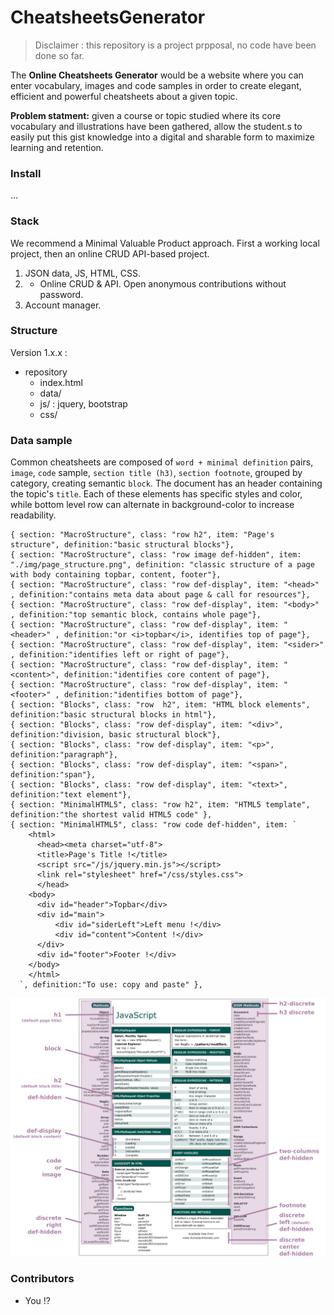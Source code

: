 # CheatsheetsGenerator
>Disclaimer : this repository is a project prpposal, no code have been done so far.

The **Online Cheatsheets Generator** would be a website where you can enter vocabulary, images and code samples in order to create elegant, efficient and powerful cheatsheets about a given topic.

**Problem statment:** given a course or topic studied where its core vocabulary and illustrations have been gathered, allow the student.s to easily put this gist knowledge into a digital and sharable form to maximize learning and retention.

### Install
...

### Stack
We recommend a Minimal Valuable Product approach. First a working local project, then an online CRUD API-based project.

1. JSON data, JS, HTML, CSS.
2. + Online CRUD & API. Open anonymous contributions without password.
3. Account manager.

### Structure
Version 1.x.x :
- repository
  - index.html
  - data/
  - js/ : jquery, bootstrap
  - css/

### Data sample
Common cheatsheets are composed of `word + minimal definition` pairs, `image`, `code` sample, `section title (h3)`, `section footnote`, grouped by category, creating semantic `block`. The document has an header containing the topic's `title`. Each of these elements has specific styles and color, while bottom level row can alternate in background-color to increase readability.

```
{ section: "MacroStructure", class: "row h2", item: "Page's structure", definition:"basic structural blocks"},
{ section: "MacroStructure", class: "row image def-hidden", item: "./img/page_structure.png", definition: "classic structure of a page with body containing topbar, content, footer"},
{ section: "MacroStructure", class: "row def-display", item: "<head>"   , definition:"contains meta data about page & call for resources"},
{ section: "MacroStructure", class: "row def-display", item: "<body>"   , definition:"top semantic block, contains whole page"},
{ section: "MacroStructure", class: "row def-display", item: "<header>" , definition:"or <i>topbar</i>, identifies top of page"},
{ section: "MacroStructure", class: "row def-display", item: "<sider>"  , definition:"identifies left or right of page"},
{ section: "MacroStructure", class: "row def-display", item: "<content>", definition:"identifies core content of page"},
{ section: "MacroStructure", class: "row def-display", item: "<footer>" , definition:"identifies bottom of page"},
{ section: "Blocks", class: "row  h2", item: "HTML block elements", definition:"basic structural blocks in html"},
{ section: "Blocks", class: "row def-display", item: "<div>", definition:"division, basic structural block"},
{ section: "Blocks", class: "row def-display", item: "<p>", definition:"paragraph"},
{ section: "Blocks", class: "row def-display", item: "<span>", definition:"span"},
{ section: "Blocks", class: "row def-display", item: "<text>", definition:"text element"},
{ section: "MinimalHTML5", class: "row h2", item: "HTML5 template", definition:"the shortest valid HTML5 code" },
{ section: "MinimalHTML5", class: "row code def-hidden", item: `
    <html>
      <head><meta charset="utf-8">
      <title>Page's Title !</title>
      <script src="/js/jquery.min.js"></script>
      <link rel="stylesheet" href="/css/styles.css">
      </head>
    <body>
      <div id="header">Topbar</div>
      <div id="main">
          <div id="siderLeft">Left menu !</div>
          <div id="content">Content !</div>
      </div>
      <div id="footer">Footer !</div>
    </body>
    </html>
  `, definition:"To use: copy and paste" },

```


![Cheatsheets_principles_renewed](https://raw.githubusercontent.com/cricodeclub/CheatsheetsGenerator/master/img/cheatsheet-principles-reviewed.png)



### Contributors
- You !?
